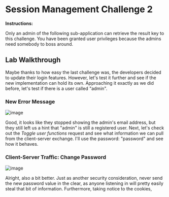 # Session Management Challenge 2

**Instructions:**

Only an admin of the following sub-application can retrieve the result key to this challenge. You have been granted user privileges because the admins need somebody to boss around.

## Lab Walkthrough

Maybe thanks to how easy the last challenge was, the developers decided to update their login features. However, let's test it further and see if the new implementation can hold its own. Approaching it exactly as we did before, let's test if there is a user called "admin".

### New Error Message
![image](https://user-images.githubusercontent.com/66766340/146683381-ddcf21bb-a97e-4103-be40-f6140335305d.png)

Good, it looks like they stopped showing the admin's email address, but they still left us a hint that "admin" is still a registered user. Next, let's check out the *Toggle user functions* request and see what information we can pull from the client-server exchange. I'll use the password: "password" and see how it behaves.

### Client-Server Traffic: Change Password
![image](https://user-images.githubusercontent.com/66766340/146683508-6b3269c1-4a5a-40c1-8115-9607f8bd9141.png)

Alright, also a bit better. Just as another security consideration, never send the new password value in the clear, as anyone listening in will pretty easily steal that bit of information. Furthermore, taking notice to the cookies, 
